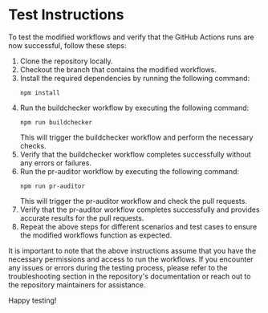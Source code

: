 # Test Instructions

To test the modified workflows and verify that the GitHub Actions runs are now successful, follow these steps:

1. Clone the repository locally.
2. Checkout the branch that contains the modified workflows.
3. Install the required dependencies by running the following command:
   ```
   npm install
   ```
4. Run the buildchecker workflow by executing the following command:
   ```
   npm run buildchecker
   ```
   This will trigger the buildchecker workflow and perform the necessary checks.
5. Verify that the buildchecker workflow completes successfully without any errors or failures.
6. Run the pr-auditor workflow by executing the following command:
   ```
   npm run pr-auditor
   ```
   This will trigger the pr-auditor workflow and check the pull requests.
7. Verify that the pr-auditor workflow completes successfully and provides accurate results for the pull requests.
8. Repeat the above steps for different scenarios and test cases to ensure the modified workflows function as expected.

It is important to note that the above instructions assume that you have the necessary permissions and access to run the workflows. If you encounter any issues or errors during the testing process, please refer to the troubleshooting section in the repository's documentation or reach out to the repository maintainers for assistance.

Happy testing!
